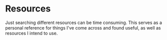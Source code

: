 # Resources

Just searching different resources can be time consuming. This serves as a personal reference for things I've come across and found useful, as well as resources I intend to use. 
